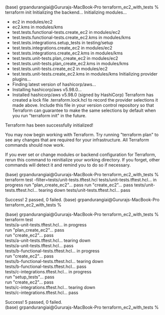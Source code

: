 (base) grpandurangiai@Gururajs-MacBook-Pro terraform_ec2_with_tests % terraform init
Initializing the backend...
Initializing modules...
- ec2 in modules/ec2
- ec2.kms in modules/kms
- test.tests.functional-tests.create_ec2 in modules/ec2
- test.tests.functional-tests.create_ec2.kms in modules/kms
- test.tests.integrations.setup_tests in testing/setup
- test.tests.integrations.create_ec2 in modules/ec2
- test.tests.integrations.create_ec2.kms in modules/kms
- test.tests.unit-tests.plan_create_ec2 in modules/ec2
- test.tests.unit-tests.plan_create_ec2.kms in modules/kms
- test.tests.unit-tests.create_ec2 in modules/ec2
- test.tests.unit-tests.create_ec2.kms in modules/kms
Initializing provider plugins...
- Finding latest version of hashicorp/aws...
- Installing hashicorp/aws v5.98.0...
- Installed hashicorp/aws v5.98.0 (signed by HashiCorp)
Terraform has created a lock file .terraform.lock.hcl to record the provider
selections it made above. Include this file in your version control repository
so that Terraform can guarantee to make the same selections by default when
you run "terraform init" in the future.

Terraform has been successfully initialized!

You may now begin working with Terraform. Try running "terraform plan" to see
any changes that are required for your infrastructure. All Terraform commands
should now work.

If you ever set or change modules or backend configuration for Terraform,
rerun this command to reinitialize your working directory. If you forget, other
commands will detect it and remind you to do so if necessary.


(base) grpandurangiai@Gururajs-MacBook-Pro terraform_ec2_with_tests % terraform test -filter=tests/unit-tests.tftest.hcl
tests/unit-tests.tftest.hcl... in progress
  run "plan_create_ec2"... pass
  run "create_ec2"... pass
tests/unit-tests.tftest.hcl... tearing down
tests/unit-tests.tftest.hcl... pass

Success! 2 passed, 0 failed.
(base) grpandurangiai@Gururajs-MacBook-Pro terraform_ec2_with_tests % 

(base) grpandurangiai@Gururajs-MacBook-Pro terraform_ec2_with_tests % terraform test                                        
tests/a-unit-tests.tftest.hcl... in progress<br />
  run "plan_create_ec2"... pass<br />
  run "create_ec2"... pass<br />
tests/a-unit-tests.tftest.hcl... tearing down<br />
tests/a-unit-tests.tftest.hcl... pass<br />
tests/b-functional-tests.tftest.hcl... in progress<br />
  run "create_ec2"... pass<br />
tests/b-functional-tests.tftest.hcl... tearing down<br />
tests/b-functional-tests.tftest.hcl... pass<br />
tests/c-integrations.tftest.hcl... in progress<br />
  run "setup_tests"... pass<br />
  run "create_ec2"... pass<br />
tests/c-integrations.tftest.hcl... tearing down<br />
tests/c-integrations.tftest.hcl... pass<br />

Success! 5 passed, 0 failed.<br />
(base) grpandurangiai@Gururajs-MacBook-Pro terraform_ec2_with_tests % <br />
